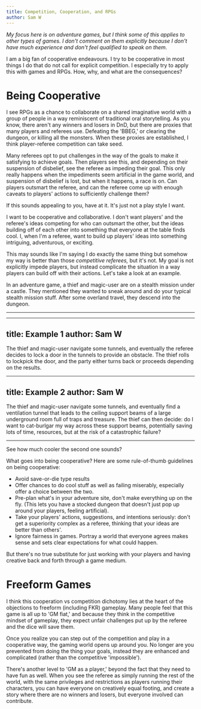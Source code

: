 ```yaml
---
title: Competition, Cooperation, and RPGs
author: Sam W
---
```



*My focus here is on adventure games, but I think some of this applies to other types of games. I don't comment on them explicitly because I don't have much experience and don't feel qualified to speak on them.*

I am a big fan of cooperative endeavours. I try to be cooperative in most things I do that do not call for explicit competition. I especially try to apply this with games and RPGs. How, why, and what are the consequences?

# Being Cooperative

I see RPGs as a chance to collaborate on a shared imaginative world with a group of people in a way reminiscent of traditional oral storytelling. As you know, there aren't any winners and losers in DnD, but there are proxies that many players and referees use. Defeating the 'BBEG,' or clearing the dungeon, or killing all the monsters. When these proxies are established, I think player-referee competition can take seed.

Many referees opt to put challenges in the way of the goals to make it satisfying to achieve goals. Then players see this, and depending on their suspension of disbelief, see the referee as impeding their goal. This only really happens when the impediments seem artificial in the game world, and suspension of disbelief is lost, but when it happens, a race is on. Can players outsmart the referee, and can the referee come up with enough caveats to players' actions to sufficiently challenge them?

If this sounds appealing to you, have at it. It's just not a play style I want.

I want to be cooperative and collaborative. I don't want players' and the referee's ideas competing for who can outsmart the other, but the ideas building off of each other into something that everyone at the table finds cool. I, when I'm a referee, want to build up players' ideas into something intriguing, adventurous, or exciting.

This may sounds like I'm saying I do exactly the same thing but somehow my way is better than those *competitive referees,* but it's not. My goal is not explicitly impede players, but instead complicate the situation in a way players can build off with their actions. Let's take a look at an example. 


In an adventure game, a thief and magic-user are on a stealth mission under a castle. They mentioned they wanted to sneak around and do your typical stealth mission stuff. After some overland travel, they descend into the dungeon.

------

---
title: Example 1
author: Sam W
---

The thief and magic-user navigate some tunnels, and eventually the referee decides to lock a door in the tunnels to provide an obstacle. The thief rolls to lockpick the door, and the party either turns back or proceeds depending on the results.

---
title: Example 2
author: Sam W
---

The thief and magic-user navigate some tunnels, and eventually find a ventilation tunnel that leads to the ceiling support beams of a large underground room full of traps and treasure. The thief can then decide: do I want to cat-burlgar my way across these support beams, potentially saving lots of time, resources, but at the risk of a catastrophic failure?

------

See how much cooler the second one sounds? 

What goes into being cooperative? Here are some rule-of-thumb guidelines on being cooperative:

 - Avoid save-or-die type results
 - Offer chances to do cool stuff as well as failing miserably, especially offer a choice between the two.
 - Pre-plan what's in your adventure site, don't make everything up on the fly. (This lets you have a stocked dungeon that doesn't just pop up around your players, feeling artificial).
 - Take your players' actions, suggestions, and intentions seriously: don't get a superiority complex as a referee, thinking that your ideas are better than others'.
 - Ignore fairness in games. Portray a world that everyone agrees makes sense and sets clear expectations for what could happen.
 
 
But there's no true substitute for just working with your players and having creative back and forth through a game medium.


# Freeform Games

I think this cooperation vs competition dichotomy lies at the heart of the objections to freeform (including FKR) gameplay. Many people feel that this game is all up to 'GM fiat,' and because they think in the competitive mindset of gameplay, they expect unfair challenges put up by the referee and the dice will save them. 

Once you realize you can step out of the competition and play in a cooperative way, the gaming world opens up around you. No longer are you prevented from doing the thing your goals, instead they are enhanced and complicated (rather than the competitive 'impossible'). 

There's another level to 'GM as a player,' beyond the fact that they need to have fun as well. When you see the referee as simply running the rest of the world, with the same privileges and restrictions as players running their characters, you can have everyone on creatively equal footing, and create a story where there are no winners and losers, but everyone involved can contribute.












